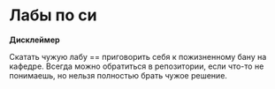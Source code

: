 # Лабы по си
__Дисклеймер__

Скатать чужую лабу == приговорить себя к пожизненному бану на кафедре. Всегда можно обратиться в репозитории, если что-то не понимаешь, но нельзя полностью брать чужое решение. 
